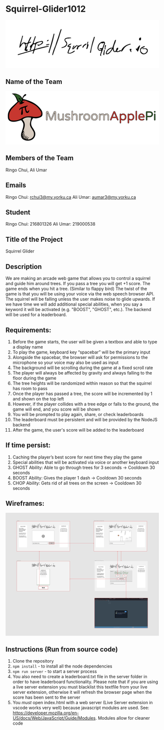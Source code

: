 # Squirrel-Glider1012

![alt text](./assets/SquirrelGlider_LogoBW.png)

## Name of the Team

![alt text](./assets/Logo_2.png)

## Members of the Team

Ringo Chui, Ali Umar 

## Emails

Ringo Chui: rchui3@my.yorku.ca
Ali Umar:   aumar3@my.yorku.ca

## Student #

Ringo Chui: 216801326
Ali Umar:   219000538

## Title of the Project

Squirrel Glider

## Description

We are making an arcade web game that allows you to control a squirrel and guide him around trees. If you pass a tree you will get +1 score. The game ends when you hit a tree. (Similar to flappy bird) The twist of the game is that you will be using your voice via the web speech browser API. The squirrel will be falling unless the user makes noise to glide upwards. If we have time we will add additional special abilities, when you say a keyword it will be activated (e.g. "BOOST", "GHOST", etc.). The backend will be used for a leaderboard.

## Requirements:

1.	Before the game starts, the user will be given a textbox and able to type a display name
2.	To play the game, keyboard key “spacebar” will be the primary input
3.	Alongside the spacebar, the browser will ask for permissions to the microphone so your voice may also be used as input
4.	The background will be scrolling during the game at a fixed scroll rate
5.	The player will always be affected by gravity and always falling to the floor during the game
6.	The tree heights will be randomized within reason so that the squirrel has room to pass
7.	Once the player has passed a tree, the score will be incremented by 1 and shown on the top left
8.	However, if the player collides with a tree edge or falls to the ground, the game will end, and you score will be shown
9.	You will be prompted to play again, share, or check leaderboards
10.	The leaderboard must be persistent and will be provided by the NodeJS backend
11.	After the game, the user's score will be added to the leaderboard

## If time persist:
1.	Caching the player’s best score for next time they play the game
2.	Special abilities that will be activated via voice or another keyboard input
3.	GHOST Ability: Able to go through trees for 3 seconds -> Cooldown 30 seconds
4.	BOOST Ability: Gives the player 1 dash -> Cooldown 30 seconds
5.	CHOP Ability: Gets rid of all trees on the screen -> Cooldown 30 seconds

## Wireframes:
![alt text](./assets/wireframes.jpg)

## Instructions (Run from source code)

1. Clone the repository
2. ```npm install``` - to install all the node dependencies
3. ```npm run server``` - to start a server process
4. You also need to create a leaderboard.txt file in the server folder in order to have leaderboard functionality. Please note that if you are using a live server extension you must blacklist this textfile from your live server extension, otherwise it will refresh the browser page when the score has been sent to the server
5. You *must* open index.html with a web server (Live Server extension in vscode works very well) because javascript modules are used. See: https://developer.mozilla.org/en-US/docs/Web/JavaScript/Guide/Modules. Modules allow for cleaner code
